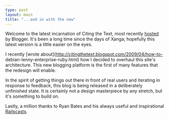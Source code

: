 ```yaml
---
type: post
layout: main
title: "...and in with the new"
---
```

Welcome to the latest incarnation of Citing the Text, most recently
[hosted](http://citingthetext.blogspot.com) by Blogger. It's been a long time
since the days of Xanga; hopefully this latest version is a little easier on
the eyes.

  
I recently [wrote about](http://citingthetext.blogspot.com/2009/04/how-to-
debian-lenny-enterprise-ruby.html) how I decided to overhaul this site's
architecture. This new blogging platform is the first of many features that
the redesign will enable.

  
In the spirit of getting things out there in front of real users and iterating
in response to feedback, this blog is being released in a deliberately
unfinished state. It is certainly not a design masterpiece by any stretch, but
it's something to build on.

  
Lastly, a million thanks to Ryan Bates and his always useful and inspirational
[Railscasts](http://www.railscasts.com).

